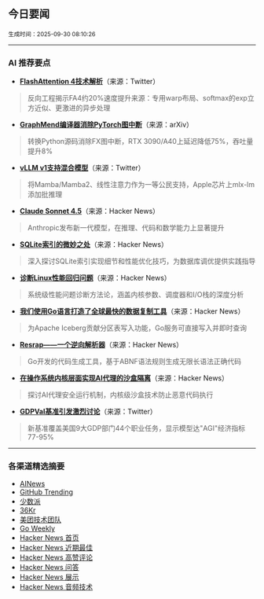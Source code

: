 ## 今日要闻

<sub> 生成时间：2025-09-30 08:10:26</sub>


---

### AI 推荐要点

- **[FlashAttention 4技术解析](https://twitter.com/charles_irl/status/1971587871237898482)**（来源：Twitter）  
> 反向工程揭示FA4约20%速度提升来源：专用warp布局、softmax的exp立方近似、更激进的异步处理

- **[GraphMend编译器消除PyTorch图中断](https://arxiv.org/abs/2509.16248)**（来源：arXiv）  
> 转换Python源码消除FX图中断，RTX 3090/A40上延迟降低75%，吞吐量提升8%

- **[vLLM v1支持混合模型](https://twitter.com/RedHat_AI/status/1971569727844876350)**（来源：Twitter）  
> 将Mamba/Mamba2、线性注意力作为一等公民支持，Apple芯片上mlx-lm添加批推理

- **[Claude Sonnet 4.5](https://news.ycombinator.com/item?id=45415962)**（来源：Hacker News）  
> Anthropic发布新一代模型，在推理、代码和数学能力上显著提升

- **[SQLite索引的微妙之处](https://news.ycombinator.com/item?id=45415332)**（来源：Hacker News）  
> 深入探讨SQLite索引实现细节和性能优化技巧，为数据库调优提供实践指导

- **[诊断Linux性能回归问题](https://news.ycombinator.com/item?id=45417300)**（来源：Hacker News）  
> 系统级性能问题诊断方法论，涵盖内核参数、调度器和I/O栈的深度分析

- **[我们使用Go语言打造了全球最快的数据复制工具](https://news.ycombinator.com/item?id=45413064)**（来源：Hacker News）  
> 为Apache Iceberg贡献分区表写入功能，Go服务可直接写入并即时查询

- **[Resrap——一个逆向解析器](https://news.ycombinator.com/item?id=45417339)**（来源：Hacker News）  
> Go开发的代码生成工具，基于ABNF语法规则生成无限长语法正确代码

- **[在操作系统内核层面实现AI代理的沙盒隔离](https://news.ycombinator.com/item?id=45415814)**（来源：Hacker News）  
> 探讨AI代理安全运行机制，内核级沙盒技术防止恶意代码执行

- **[GDPVal基准引发激烈讨论](https://twitter.com/Smol_AI/status/1971426804826267994)**（来源：Twitter）  
> 新基准覆盖美国9大GDP部门44个职业任务，显示模型达"AGI"经济指标77-95%

---

### 各渠道精选摘要
- [AINews](./ai_news_summary_2025-09-30.md)
- [GitHub Trending](./github_trending_2025-09-30.md)
- [少数派](./shaoshupai_2025-09-30.md)
- [36Kr](./36kr_summary_2025-09-30.md)
- [美团技术团队](./meituan_2025-09-30.md)
- [Go Weekly](./go_weekly_2025-09-30.md)
- [Hacker News 首页](./hacker_news_frontpage_2025-09-30.md)
- [Hacker News 近期最佳](./hacker_news_best_2025-09-30.md)
- [Hacker News 高赞评论](./hacker_news_top_comments_2025-09-30.md)
- [Hacker News 问答](./hacker_news_ask_2025-09-30.md)
- [Hacker News 展示](./hacker_news_show_2025-09-30.md)
- [Hacker News 音频技术](./hacker_news_audio_tech_2025-09-30.md)